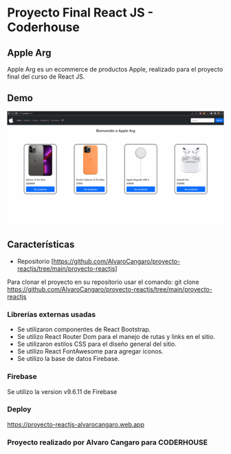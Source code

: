 # Proyecto Final React JS - Coderhouse

## Apple Arg 

Apple Arg es un ecommerce de productos Apple, realizado para el proyecto final del curso de React JS.

## Demo

![AppleArgGif](AppleArg.gif)

## Características

- Repositorio [https://github.com/AlvaroCangaro/proyecto-reactjs/tree/main/proyecto-reactjs]

Para clonar el proyecto en su repositorio usar el comando: git clone https://github.com/AlvaroCangaro/proyecto-reactjs/tree/main/proyecto-reactjs

### Librerías externas usadas

- Se utilizaron componentes de React Bootstrap.
- Se utilizo React Router Dom para el manejo de rutas y links en el sitio.
- Se utilizaron estilos CSS para el diseño general del sitio.
- Se utilizo React FontAwesome para agregar iconos.
- Se utilizo la base de datos Firebase.


### Firebase

Se utilizo la version v9.6.11 de Firebase

### Deploy

https://proyecto-reactjs-alvarocangaro.web.app

### Proyecto realizado por Alvaro Cangaro para CODERHOUSE